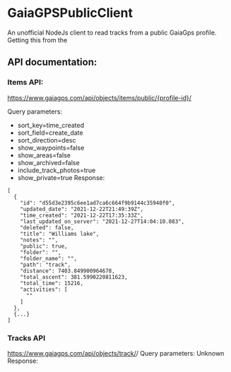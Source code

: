 # GaiaGPSPublicClient
An unofficial NodeJs client to read tracks from a public GaiaGps profile. Getting this from the 


## API documentation:


### Items API:

https://www.gaiagps.com/api/objects/items/public/{profile-id}/

Query parameters:
- sort_key=time_created
- sort_field=create_date
- sort_direction=desc
- show_waypoints=false
- show_areas=false
- show_archived=false
- include_track_photos=true
- show_private=true
Response:

```
[
  {
    "id": "d55d3e2395c6ee1ad7ca6c664f9b9144c35940f0",
    "updated_date": "2021-12-22T21:49:39Z",
    "time_created": "2021-12-22T17:35:33Z",
    "last_updated_on_server": "2021-12-27T14:04:10.083",
    "deleted": false,
    "title": "Williams lake",
    "notes": "",
    "public": true,
    "folder": "",
    "folder_name": "",
    "path": "track",
    "distance": 7403.849900964678,
    "total_ascent": 381.5990220811623,
    "total_time": 15216,
    "activities": [
      ""
    ]
  },
  {...}
]
```


### Tracks API
https://www.gaiagps.com/api/objects/track/<track-id>/
Query parameters: Unknown
Response:
